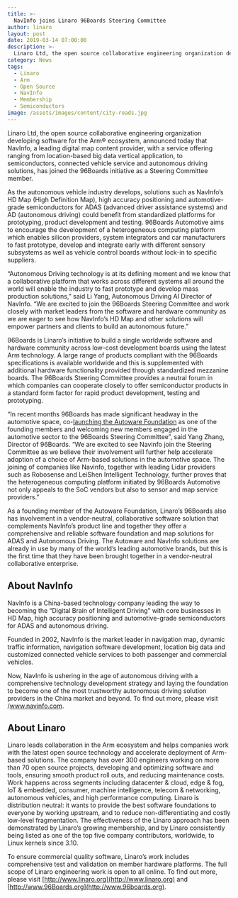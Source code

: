 ```yaml
---
title: >-
  NavInfo joins Linaro 96Boards Steering Committee
author: linaro
layout: post
date: 2019-03-14 07:00:00
description: >-
  Linaro Ltd, the open source collaborative engineering organization developing software for the Arm® ecosystem, announced today that NavInfo, a leading digital map content provider, with a service offering ranging from location-based big data vertical application, to semiconductors, connected vehicle service and autonomous driving solutions, has joined the 96Boards initiative as a Steering Committee member.
category: News
tags:
  - Linaro
  - Arm
  - Open Source
  - NavInfo
  - Membership
  - Semiconductors
image: /assets/images/content/city-roads.jpg
---
```

Linaro Ltd, the open source collaborative engineering organization developing software for the Arm® ecosystem, announced today that NavInfo, a leading digital map content provider, with a service offering ranging from location-based big data vertical application, to semiconductors, connected vehicle service and autonomous driving solutions, has joined the 96Boards initiative as a Steering Committee member.

As the autonomous vehicle industry develops, solutions such as NavInfo’s HD Map (High Definition Map), high accuracy positioning and automotive-grade semiconductors for ADAS (advanced driver assistance systems) and AD (autonomous driving) could benefit from standardized platforms for prototyping, product development and testing. 96Boards Automotive aims to encourage the development of a heterogeneous computing platform which enables silicon providers, system integrators and car manufacturers to fast prototype, develop and integrate early with different sensory subsystems as well as vehicle control boards without lock-in to specific suppliers.

“Autonomous Driving technology is at its defining moment and we know that a collaborative platform that works across different systems all around the world will enable the industry to fast prototype and develop mass production solutions,” said Li Yang, Autonomous Driving AI Director of NavInfo. “We are excited to join the 96Boards Steering Committee and work closely with market leaders from the software and hardware community as we are eager to see how NavInfo’s HD Map and other solutions will empower partners and clients to build an autonomous future.”

96Boards is Linaro’s initiative to build a single worldwide software and hardware community across low-cost development boards using the latest Arm technology. A large range of products compliant with the 96Boards specifications is available worldwide and this is supplemented with additional hardware functionality provided through standardized mezzanine boards. The 96Boards Steering Committee provides a neutral forum in which companies can cooperate closely to offer semiconductor products in a standard form factor for rapid product development, testing and prototyping.

“In recent months 96Boards has made significant headway in the automotive space, co-[launching the Autoware Foundation](https://www.linaro.org/news/industry-leaders-form-autoware-foundation-to-accelerate-collaboration-in-autonomous-driving/) as one of the founding members and welcoming new members engaged in the automotive sector to the 96Boards Steering Committee”, said Yang Zhang, Director of 96Boards. “We are excited to see Navinfo join the Steering Committee as we believe their involvement will further help accelerate adoption of a choice of Arm-based solutions in the automotive space. The joining of companies like Navinfo, together with leading Lidar providers such as Robosense and LeiShen Intelligent Technology, further proves that the heterogeneous computing platform initiated by 96Boards Automotive not only appeals to the SoC vendors but also to sensor and map service providers.”

As a founding member of the Autoware Foundation, Linaro’s 96Boards also has involvement in a vendor-neutral, collaborative software solution that complements NavInfo’s product line and together they offer a comprehensive and reliable software foundation and map solutions for ADAS and Autonomous Driving. The Autoware and NavInfo solutions are already in use by many of the world’s leading automotive brands, but this is the first time that they have been brought together in a vendor-neutral collaborative enterprise.

## About NavInfo

NavInfo is a China-based technology company leading the way to becoming the “Digital Brain of Intelligent Driving” with core businesses in HD Map, high accuracy positioning and automotive-grade semiconductors for ADAS and autonomous driving.

Founded in 2002, NavInfo is the market leader in navigation map, dynamic traffic information, navigation software development, location big data and customized connected vehicle services to both passenger and commercial vehicles.

Now, NavInfo is ushering in the age of autonomous driving with a comprehensive technology development strategy and laying the foundation to become one of the most trustworthy autonomous driving solution providers in the China market and beyond. To find out more, please visit /www.navinfo.com.

## About Linaro

Linaro leads collaboration in the Arm ecosystem and helps companies work with the latest open source technology and accelerate deployment of Arm-based solutions. The company has over 300 engineers working on more than 70 open source projects, developing and optimizing software and tools, ensuring smooth product roll outs, and reducing maintenance costs. Work happens across segments including datacenter & cloud, edge & fog, IoT & embedded, consumer, machine intelligence, telecom & networking, autonomous vehicles, and high performance computing. Linaro is distribution neutral: it wants to provide the best software foundations to everyone by working upstream, and to reduce non-differentiating and costly low-level fragmentation. The effectiveness of the Linaro approach has been demonstrated by Linaro’s growing membership, and by Linaro consistently being listed as one of the top five company contributors, worldwide, to Linux kernels since 3.10.

To ensure commercial quality software, Linaro’s work includes comprehensive test and validation on member hardware platforms. The full scope of Linaro engineering work is open to all online. To find out more, please visit [http://www.linaro.org](http://www.linaro.org) and [http://www.96Boards.org](http://www.96boards.org).
